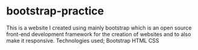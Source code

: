# bootstrap-practice
This is a website I created using mainly bootstrap which is an open source front-end development framework for the creation of websites and to also make it responsive.
Technologies used;
Bootstrap
HTML
CSS
